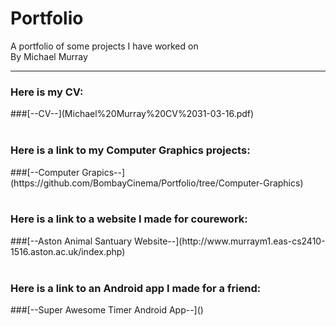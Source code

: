 # Portfolio
A portfolio of some projects I have worked on</br>
By Michael Murray</br><hr>
<h3>Here is my CV:</h3>
###[--CV--](Michael%20Murray%20CV%2031-03-16.pdf)</br></br>
<h3>Here is a link to my Computer Graphics projects:</h3>
###[--Computer Grapics--](https://github.com/BombayCinema/Portfolio/tree/Computer-Graphics)</br></br>
<h3>Here is a link to a website I made for courework:</h3>
###[--Aston Animal Santuary Website--](http://www.murraym1.eas-cs2410-1516.aston.ac.uk/index.php)</br></br>
<h3>Here is a link to an Android app I made for a friend:</h3>
###[--Super Awesome Timer Android App--]()</br>
